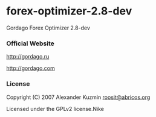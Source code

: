 forex-optimizer-2.8-dev
===================

Gordago Forex Optimizer 2.8-dev

### Official Website

http://gordago.ru

http://gordago.com

### License

Copyright (C) 2007 Alexander Kuzmin <roosit@abricos.org>

Licensed under the GPLv2 license.Nike
